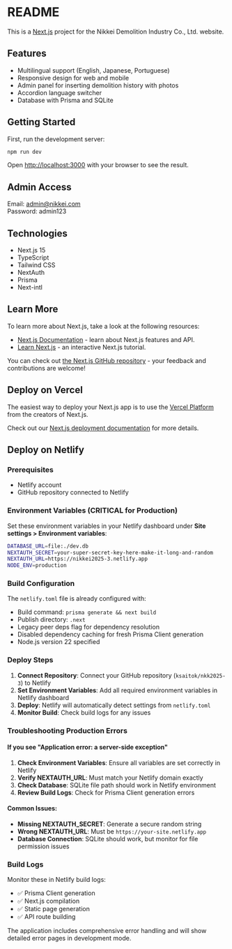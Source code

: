 # README

This is a [Next.js](https://nextjs.org) project for the Nikkei Demolition Industry Co., Ltd. website.

## Features

- Multilingual support (English, Japanese, Portuguese)
- Responsive design for web and mobile
- Admin panel for inserting demolition history with photos
- Accordion language switcher
- Database with Prisma and SQLite

## Getting Started

First, run the development server:

```bash
npm run dev
```

Open [http://localhost:3000](http://localhost:3000) with your browser to see the result.

## Admin Access

Email: admin@nikkei.com  
Password: admin123

## Technologies

- Next.js 15
- TypeScript
- Tailwind CSS
- NextAuth
- Prisma
- Next-intl

## Learn More

To learn more about Next.js, take a look at the following resources:

- [Next.js Documentation](https://nextjs.org/docs) - learn about Next.js features and API.
- [Learn Next.js](https://nextjs.org/learn) - an interactive Next.js tutorial.

You can check out [the Next.js GitHub repository](https://github.com/vercel/next.js) - your feedback and contributions are welcome!

## Deploy on Vercel

The easiest way to deploy your Next.js app is to use the [Vercel Platform](https://vercel.com/new?utm_medium=default-template&filter=next.js&utm_source=create-next-app&utm_campaign=create-next-app-readme) from the creators of Next.js.

Check out our [Next.js deployment documentation](https://nextjs.org/docs/app/building-your-application/deploying) for more details.

## Deploy on Netlify

### Prerequisites
- Netlify account
- GitHub repository connected to Netlify

### Environment Variables (CRITICAL for Production)
Set these environment variables in your Netlify dashboard under **Site settings > Environment variables**:

```bash
DATABASE_URL=file:./dev.db
NEXTAUTH_SECRET=your-super-secret-key-here-make-it-long-and-random
NEXTAUTH_URL=https://nikkei2025-3.netlify.app
NODE_ENV=production
```

### Build Configuration
The `netlify.toml` file is already configured with:
- Build command: `prisma generate && next build`
- Publish directory: `.next`
- Legacy peer deps flag for dependency resolution
- Disabled dependency caching for fresh Prisma Client generation
- Node.js version 22 specified

### Deploy Steps
1. **Connect Repository**: Connect your GitHub repository (`ksaitok/nkk2025-3`) to Netlify
2. **Set Environment Variables**: Add all required environment variables in Netlify dashboard
3. **Deploy**: Netlify will automatically detect settings from `netlify.toml`
4. **Monitor Build**: Check build logs for any issues

### Troubleshooting Production Errors

#### If you see "Application error: a server-side exception"
1. **Check Environment Variables**: Ensure all variables are set correctly in Netlify
2. **Verify NEXTAUTH_URL**: Must match your Netlify domain exactly
3. **Check Database**: SQLite file path should work in Netlify environment
4. **Review Build Logs**: Check for Prisma Client generation errors

#### Common Issues:
- **Missing NEXTAUTH_SECRET**: Generate a secure random string
- **Wrong NEXTAUTH_URL**: Must be `https://your-site.netlify.app`
- **Database Connection**: SQLite should work, but monitor for file permission issues

### Build Logs
Monitor these in Netlify build logs:
- ✅ Prisma Client generation
- ✅ Next.js compilation
- ✅ Static page generation
- ✅ API route building

The application includes comprehensive error handling and will show detailed error pages in development mode.
